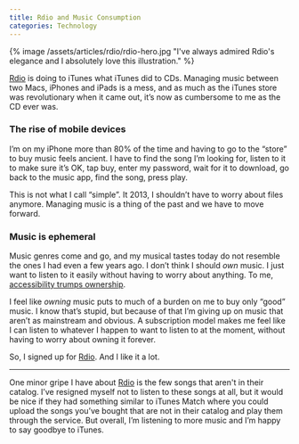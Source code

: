 ```yaml
---
title: Rdio and Music Consumption
categories: Technology
---
```


{% image /assets/articles/rdio/rdio-hero.jpg "I've always admired Rdio's elegance and I absolutely love this illustration." %}

[Rdio][1] is doing to iTunes what iTunes did to CDs. Managing music between two Macs, iPhones and iPads is a mess, and as much as the iTunes store was revolutionary when it came out, it’s now as cumbersome to me as the CD ever was.

### The rise of mobile devices

I’m on my iPhone more than 80% of the time and having to go to the “store” to buy music feels ancient. I have to find the song I’m looking for, listen to it to make sure it’s OK, tap buy, enter my password, wait for it to download, go back to the music app, find the song, press play.

This is not what I call “simple”. It 2013, I shouldn’t have to worry about files anymore. Managing music is a thing of the past and we have to move forward.

### Music is ephemeral

Music genres come and go, and my musical tastes today do not resemble the ones I had even a few years ago. I don’t think I should *own* music. I just want to listen to it easily without having to worry about anything. To me, [accessibility trumps ownership](http://frankchimero.com/writing/2011/making-the-bed-you-sleep-in/).

I feel like *owning* music puts to much of a burden on me to buy only “good” music. I know that’s stupid, but because of that I’m giving up on music that aren’t as mainstream and obvious. A subscription model makes me feel like I can listen to whatever I happen to want to listen to at the moment, without having to worry about owning it forever.

So, I signed up for [Rdio][1]. And I like it a lot.

---

One minor gripe I have about [Rdio][1] is the few songs that aren't in their catalog. I’ve resigned myself not to listen to these songs at all, but it would be nice if they had something similar to iTunes Match where you could upload the songs you’ve bought that are not in their catalog and play them through the service. But overall, I’m listening to more music and I’m happy to say goodbye to iTunes.

[1]: http://rdio.com
